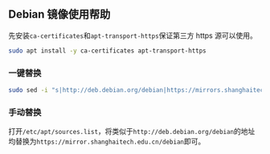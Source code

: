 ## Debian 镜像使用帮助


先安装`ca-certificates`和`apt-transport-https`保证第三方 https 源可以使用。

```bash
sudo apt install -y ca-certificates apt-transport-https
```

### 一键替换

```bash
sudo sed -i "s|http://deb.debian.org/debian|https://mirrors.shanghaitech.edu.cn/debian|g" /etc/apt/sources.list
```

### 手动替换

打开`/etc/apt/sources.list`，将类似于`http://deb.debian.org/debian`的地址均替换为`https://mirror.shanghaitech.edu.cn/debian`即可。
